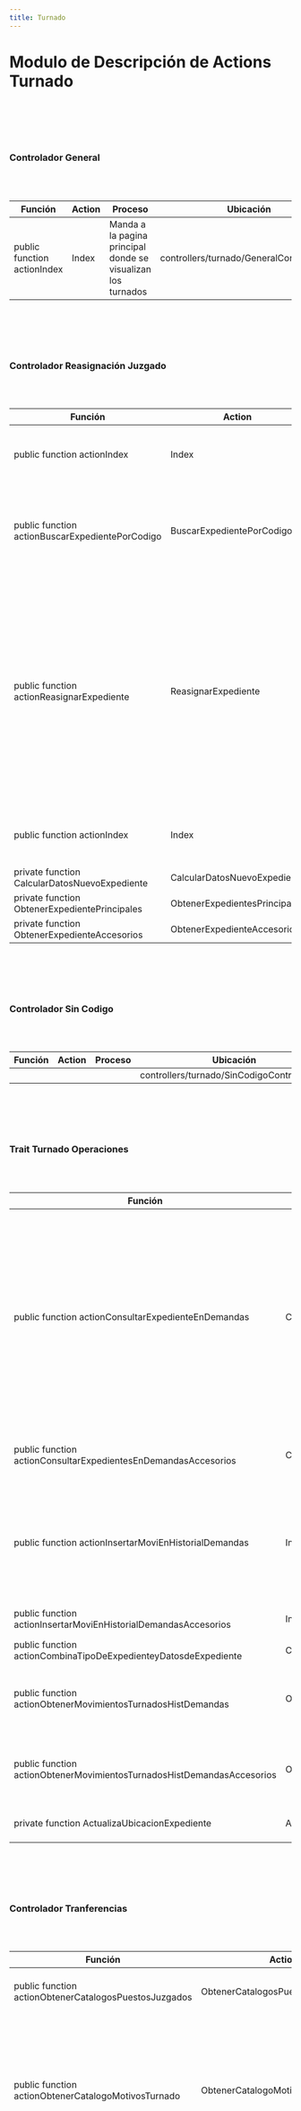 ```yaml
---
title: Turnado
---
```


# Modulo de Descripción de Actions Turnado
<br></br><br></br>

### Controlador General
<br></br>

| Función | Action |  Proceso | Ubicación |
|--------------|--------------|--------------|--------------|
| public function actionIndex | Index |  Manda a la pagina principal donde se visualizan los turnados | controllers/turnado/GeneralController.php |
<br></br><br></br>

### Controlador Reasignación Juzgado
<br></br>

| Función | Action |  Proceso | Ubicación |
|--------------|--------------|--------------|--------------|
| public function actionIndex | Index | Visualización de los Juzgados para reasignar | controllers/turnado/ReasignacionJuzgadoController.php |
| public function actionBuscarExpedientePorCodigo | BuscarExpedientePorCodigo | Obtener los datos del expediente anterior y si no se encuentra se envia un mensaje  | controllers/turnado/ReasignacionJuzgadoController.php |
| public function actionReasignarExpediente | ReasignarExpediente | Valida los datos del expediente anterior, calcula los datos del nuevo expediente, guarda datos del expediente nuevo,<br></br> obtiene una lista de los datos guardados y se envian los datos guardados  | controllers/turnado/ReasignacionJuzgadoController.php |
| public function actionIndex | Index | Visualización de los Juzgados para reasignar | controllers/turnado/ReasignacionJuzgadoController.php |
| private function CalcularDatosNuevoExpediente | CalcularDatosNuevoExpediente |   | controllers/turnado/ReasignacionJuzgadoController.php |
| private function ObtenerExpedientePrincipales | ObtenerExpedientesPrincipales |   | controllers/turnado/ReasignacionJuzgadoController.php |
| private function ObtenerExpedienteAccesorios | ObtenerExpedienteAccesorios |   | controllers/turnado/ReasignacionJuzgadoController.php |
<br></br><br></br>

### Controlador Sin Codigo
<br></br>

| Función | Action |  Proceso | Ubicación |
|--------------|--------------|--------------|--------------|
|  |  |  | controllers/turnado/SinCodigoController.php |
<br></br><br></br>

### Trait Turnado Operaciones
<br></br>

| Función | Action |  Proceso | Ubicación |
|--------------|--------------|--------------|--------------|
| public function actionConsultarExpedienteEnDemandas | ConsultarExpedienteEnDemandas | Guarda la demanda en una propiedad para actualizar su propiedad id_transferencia <br></br> en la tabla 'demandas' despues de insertar el registro en 'historial_demandas'. <br></br> Evalua si el usuario logueado tiene asignado el expediente para poderlo turnar <br></br> si no es asi. retornara falso y mostrara un mensaje. Posteriormente al insert se realiza <br></br> la actualización en la tabla demandas| controllers/turnado/traitTurnadoOperaciones.php |
| public function actionConsultarExpedientesEnDemandasAccesorios | ConsultarExpedientesEnDemandasAccesorios | Consulta la demanda y se mueve a historial, posteriormente al insert se realiza en tabla 'demandas_accesorios' | controllers/turnado/traitTurnadoOperaciones.php|
| public function actionInsertarMoviEnHistorialDemandas | InsertarMoviEnHistorialDemandas | Se inserta registro con los datos en historial_demandas, una vez insertado, actualizar la <br></br> bd el registro que contenga una consulta, insertar el registro de la transferencia Id o bien el número de transferencia ID <br></br> en tabla demandas | controllers/turnado/traitTurnadoOperaciones.php |
| public function actionInsertarMoviEnHistorialDemandasAccesorios  | InsertarMoviEnHistorialDemandasAccesorios  | Se inserta registro con los datos en historial_demandas_accesorios, | controllers/turnado/traitTurnadoOperaciones.php |
| public function actionCombinaTipoDeExpedienteyDatosdeExpediente | CombinaTipoDeExpedienteyDatosdeExpediente | Retorna datos del expediente y tipo | controllers/turnado/traitTurnadoOperaciones.php  |
| public function actionObtenerMovimientosTurnadosHistDemandas | ObtenerMovimientosTurnadosHistDemandas | Retorna historial de demandas, el movimiento por transferencia y <br></br> tipo de movimiento de la demanda  | controllers/turnado/traitTurnadoOperaciones.php  |
| public function actionObtenerMovimientosTurnadosHistDemandasAccesorios | ObtenerMovimientosTurnadosHistDemandasAccesorios | Retorna historial de demandas accesorios, el movimiento por transferencia y <br></br> tipo de movimiento de la demanda accesorios  | controllers/turnado/traitTurnadoOperaciones.php  |
| private function ActualizaUbicacionExpediente | ActualizaUbicacionExpediente | Ejecuta la actualización de la ubicación del expediente en la base de datos | controllers/turnado/traitTurnadoOperaciones.php |
<br></br><br></br>

### Controlador Tranferencias
<br></br>

| Función | Action |  Proceso | Ubicación |
|--------------|--------------|--------------|--------------|
| public function actionObtenerCatalogosPuestosJuzgados | ObtenerCatalogosPuestosJuzgados | Obtiene el usuario logueado del juzgado | controllers/turnado/TransferenciaController.php |
| public function actionObtenerCatalogoMotivosTurnado | ObtenerCatalogoMotivosTurnado | Obtiene el tipo de usuario del juzgado para obtener el conjunto de acciones que puede <br></br> realizar el usuario (no se realizaria de momento el filtro) | controllers/turnado/TransferenciaController.php |
| public function actionGuardarTransferencia | GuardarTransferencia | Obtiene los datos del usuario al que se transfiere el expediente, crea dos nuevos registros de transferencias<br></br>min_max para optimizar la consulta que devuelve los expedientesde la transferencia| controllers/turnado/TransferenciaController.php |
| private function ObtenerDatosUsuarioEnvia | ObtenerDatosUsuarioEnvia | Retorna los datos del usuario que envia | controllers/turnado/TransferenciaController.php |
| private function ObtenerDatosUsuarioRecibe | ObtenerDatosUsuarioRecibe | Retorna los datos del usuario que recibe | controllers/turnado/TransferenciaController.php |
| private function ObtenerDatosAdicionalesTransferencia | ObtenerDatosAdicionalesTransferencia | Retorna datos de la transferecnia  | controllers/turnado/TransferenciaController.php |
| private function CrearTransferenciasMinMax | CrearTransferenciasMinMax | Crea la transferencia  | controllers/turnado/TransferenciaController.php |

<br></br><br></br>

### Controlador Turnado
<br></br>

| Función | Action |  Proceso | Ubicación |
|--------------|--------------|--------------|--------------|
| public function actionTurnadoExpedientes | TurnadoExpedientes | Obtiene datos de la transferencia y retorna un mensaje de 'usuario no autorizado', validar si la transferencia <br></br> aun esta pendiente y si la transferencia coincide con la fecha actual o con dias antes | controllers/turnado/TurnadoController.php |
| public function actionInsertarExpedientesTurnado | InsertarTurnadoExpedientes | Realiza una consulta verificando si el usuario logueado y el ID de trasnferencia coincide,<br></br>de ser lo contrario devuelve un mensaje de no autorizado,existe en tabla demandas <br></br> inserta: historial_demandas, devolviendo el id de la Demanda (Expediente), existe en <br></br> tabla demandas_accesorios inserta:historial_demandas_accesorios., devolviendo el id de<br></br> la Demanda_accesorios (expediente_accesorio) y si no encuntra un codigo de barras en alguna<br></br> de las tablas anteriores se envia un mensaje de error, señalado que no <br></br> encuentra el codigo de barras.| controllers/turnado/TurnadoController.php |
| public function actionObtenerDemandasTurnadas | ObtenerDemandasTurnadas | Obtiene demandas turnadas por id_usuario | controllers/turnado/TurnadoController.php |
| public function actionObtenerDemandasAccesoriosTurnadas | ObtenerDemandasAccesoriosTurnadas | Obtiene demandas accesorios turnadas | controllers/turnado/TurnadoController.php |
| public function actionGuardarExpedienteTurnado | GuardarExpedienteTurnado | obtener el codigo de barras, validarlo y limpiarlo, obtener el ID de la transferencia y validarlo<br></br> obtener datos de transferencia, busca datos de la demanda por codigo de barras <br></br> guarda y actualiza el movimiento de la demanda, genera el dato de ususario_asignado_id,<br></br> actualizar la tabla demandas_accesorio para contener el campo de juzgado_id, <br></br> que nos permita tener un inventario de los expedientes accesorios del juzgado. Ademas que<br></br>esto mejoraria la busqueda de expedientes accesorios dentro de las consultas. <br></br>Ademas de agregar el dato del usuario_asignado_id. Se busca datos de la demanda_accesorios<br></br> por código de barras y guarda la demanda en la transferencia, de lo contrario manda mensaje de error. | controllers/turnado/TurnadoController.php |
| public function actionFinalizarTurnadoDeExpediente | FinalizarTurnadoDeExpediente | Obtiene el ID de la transferencia y validarlo, finaliza la transferencia y envia mensaje de exito| controllers/turnado/TurnadoController.php |
| private function ObtenerExpedientePorCodigo | ObtenerExpedientePorCodigo | Se obtiene el expediente de la demanda por código de barras | controllers/turnado/TurnadoController.php |
| private function GuardarMovimientoHistorialDemandas | GuardarMovimientoHistorialDemandas | Guardar los datos del movimiento de la demanda en el historial demandas y actualiza <br></br>la transferencia en la demanda | controllers/turnado/TurnadoController.php |
| private function ObtenerExpedienteAccesorioPorCodigo | ObtenerExpedienteAccesorioPorCodigo | Busca los datos de la demanda_accesorios por codigo de barras| controllers/turnado/TurnadoController.php |
| private function GuadarMovimientosHistorialDemandasAccesorios | GuadarMovimientosHistorialDemandasAccesorios |  Guardar los datos del movimiento de la demanda_accesorios en el <br></br> historial_demandas_accesorios  | controllers/turnado/TurnadoController.php |
| private function ValidacionTransferencia | ValidacionTransferencia | Valida que la transferencia sea exitosa, validar el ID de turnado que el usuario logueado sea el mismo que <br></br>el usuario envia, validar que la transferencia no tenga el flag escaneo_finalizado y verifica que no exista errores | controllers/turnado/TurnadoController.php |
| private function ObtenerJuzgadoDelUsuario | ObtenerJuzgadoDelUsuario |  | controllers/turnado/TurnadoController.php |
<br></br><br></br>